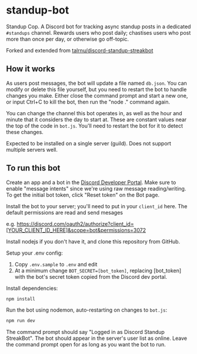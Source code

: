 # standup-bot

Standup Cop. A Discord bot for tracking async standup posts in a dedicated `#standups` channel. Rewards users who post daily; chastises users who post more than once per day, or otherwise go off-topic.

Forked and extended from [talrnu/discord-standup-streakbot](https://github.com/talrnu/discord-standup-streakbot)

## How it works

As users post messages, the bot will update a file named `db.json`. You can modify or delete this file yourself, but you need to restart the bot to handle changes you make. Either close the command prompt and start a new one, or input Ctrl+C to kill the bot, then run the "node ." command again.

You can change the channel this bot operates in, as well as the hour and minute that it considers the day to start at. These are constant values near the top of the code in `bot.js`. You'll need to restart the bot for it to detect these changes.

Expected to be installed on a single server (guild). Does not support multiple servers well.

## To run this bot

Create an app and a bot in the [Discord Developer Portal](https://discord.com/developers/applications). Make sure to enable "message intents" since we're using raw message reading/writing. To get the initial bot token, click "Reset token" on the Bot page.

Install the bot to your server; you'll need to put in your `client_id` here. The default permissions are read and send mesages

e.g. <https://discord.com/oauth2/authorize?client_id=[YOUR_CLIENT_ID_HERE]&scope=bot&permissions=3072>

Install nodejs if you don't have it, and clone this repository from GitHub.

Setup your .env config:

1. Copy `.env.sample` to `.env` and edit
2. At a minimum change `BOT_SECRET=[bot_token]`, replacing [bot_token] with the bot's secret token copied from the Discord dev portal.

Install dependencies:

```sh
npm install
```

Run the bot using nodemon, auto-restarting on changes to `bot.js`:

```sh
npm run dev
```

The command prompt should say "Logged in as Discord Standup StreakBot". The bot should appear in the server's user list as online. Leave the command prompt open for as long as you want the bot to run.
